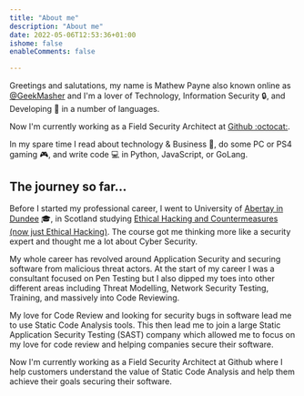 ```yaml
---
title: "About me"
description: "About me"
date: 2022-05-06T12:53:36+01:00
ishome: false
enableComments: false

---
```


Greetings and salutations, my name is Mathew Payne also known online as [@GeekMasher][geekmasher-github] and I'm a lover of Technology<!--:technologist:-->, Information Security :lock:, and Developing<!-- :keyboard: --> :wrench: in a number of languages.

Now I'm currently working as a Field Security Architect at [Github :octocat:][github].

<!-- Spare time -->
In my spare time I read about technology & Business :book:, do some PC or PS4 gaming :video_game:, and write code :computer: in Python, JavaScript, or GoLang.

## The journey so far...

<!-- University -->
Before I started my professional career, I went to University of [Abertay in Dundee][abertay] :mortar_board:, in Scotland <!--:unicorn: -->studying [Ethical Hacking and Countermeasures (now just Ethical Hacking)][abertay-eh].
The course got me thinking more like a security expert and thought me a lot about Cyber Security. 

<!-- Career -->
My whole career has revolved around Application Security and securing software from malicious threat actors.
At the start of my career I was a consultant focused on Pen Testing but I also dipped my toes into other different areas including Threat Modelling, Network Security Testing, Training, and massively into Code Reviewing.

My love for Code Review and looking for security bugs in software lead me to use Static Code Analysis tools.
This then lead me to join a large Static Application Security Testing (SAST) company which allowed me to focus on my love for code review and helping companies secure their software.

Now I'm currently working as a Field Security Architect at Github where I help customers understand the value of Static Code Analysis and help them achieve their goals securing their software.


<!-- Markdown References -->

[github]: http://github.com/ "GitHub"
[geekmasher-github]: http://github.com/geekmasher "GitHub - GeekMasher"
[abertay]: https://www.abertay.ac.uk/ "Abertay University"
[abertay-eh]: https://www.abertay.ac.uk/course-search/undergraduate/ethical-hacking/ "Abertay University - Ethical Hacking"
